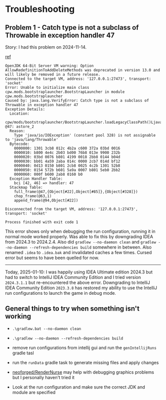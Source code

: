 # Troubleshooting

## Problem 1 - Catch type is not a subclass of Throwable in exception handler 47

Story: I had this problem on 2024-11-14.

[ref](https://discord.com/channels/313125603924639766/1116211620415283201/1306487796105744405)

```
OpenJDK 64-Bit Server VM warning: Option AllowRedefinitionToAddDeleteMethods was deprecated in version 13.0 and will likely be removed in a future release.
Connected to the target VM, address: '127.0.0.1:27473', transport: 'socket'
Error: Unable to initialize main class cpw.mods.bootstraplauncher.BootstrapLauncher in module cpw.mods.bootstraplauncher
Caused by: java.lang.VerifyError: Catch type is not a subclass of Throwable in exception handler 47
Exception Details:
  Location:
    cpw/mods/bootstraplauncher/BootstrapLauncher.loadLegacyClassPath()Ljava/util/List; @47: astore_2
  Reason:
    Type 'java/io/IOException' (constant pool 328) is not assignable to 'java/lang/Throwable'
  Bytecode:
    0000000: 1301 3cb8 012c 4b2a c600 372a 03bd 0016
    0000010: b800 4e4c 2b03 bd00 76b8 013e 9900 232b
    0000020: 03bd 0076 b801 4199 0018 2bb8 0144 b04d
    0000030: bb01 4a59 2aba 014c 0000 2cb7 014d bf12
    0000040: 0d13 0150 b801 2cb8 0025 4c2b 1301 52b8
    0000050: 0154 572b b601 5a9a 0007 b801 5eb0 2bb2
    0000060: 000f b600 2ab8 0160 b0                 
  Exception Handler Table:
    bci [42, 46] => handler: 47
  Stackmap Table:
    full_frame(@47,{Object[#22],Object[#85]},{Object[#328]})
    chop_frame(@63,1)
    append_frame(@94,Object[#22])

Disconnected from the target VM, address: '127.0.0.1:27473', transport: 'socket'

Process finished with exit code 1
```

This error shows only when debugging the run configuration, running it in normal mode worked properly.
Was able to fix this by downgrading IDEA from 2024.3 to 2024.2.4.
Also did `gradlew --no-daemon clean` and `gradlew --no-daemon --refresh-dependencies build` somewhere in between.
Also renamed `.idea` to `.idea.bak` and invalidated caches a few times.
Cursed error but seems to have been quelled for now.

---

Today, 2025-01-10: I was happily using IDEA Ultimate edition 2024.3 but had to switch to IntelliJ IDEA Community Edition and I tried version `2024.3.1.1` but re-encountered the above error.
Downgrading to IntelliJ IDEA Community Edition `2023.3.8` has restored my ability to use the IntelliJ run configurations to launch the game in debug mode.


## General things to try when something isn't working

-   ```pwsh
    .\gradlew.bat --no-daemon clean
    ```

-   ```pwsh
    .\gradlew --no-daemon --refresh-dependencies build
    ```

- remove run configurations from intellij gui and run the `genIntellijRuns` gradle tasl

- run the `runData` gradle task to generate missing files and apply changes
- [neoforged/RenderNurse](https://github.com/neoforged/RenderNurse/tree/main) may help with debugging graphics problems but I personally haven't tried it
- Look at the run configuration and make sure the correct JDK and module are specified